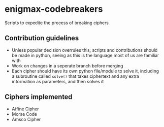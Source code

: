 # enigmax-codebreakers
Scripts to expedite the process of breaking ciphers
## Contribution guidelines
- Unless popular decision overrules this, scripts and contributions should be made in python, seeing as this is the language most of us are familiar with
- Work on changes in a seperate branch before merging
- Each cipher should have its own python file/module to solve it, including a subroutine called `solve()` that takes ciphertext and any extra information as parameters, and then solves it
## Ciphers implemented
- Affine Cipher
- Morse Code
- Amsco Cipher